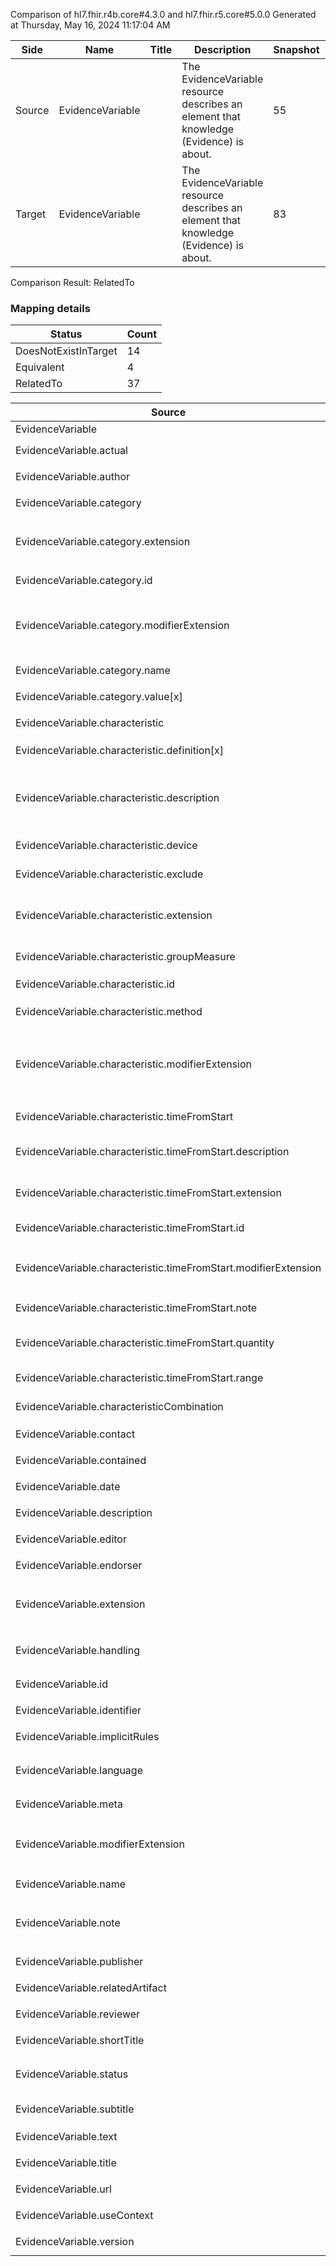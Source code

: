 Comparison of hl7.fhir.r4b.core#4.3.0 and hl7.fhir.r5.core#5.0.0
Generated at Thursday, May 16, 2024 11:17:04 AM

| Side | Name | Title | Description | Snapshot | Differential |
| --- | --- | --- | --- | --- | --- |
| Source | EvidenceVariable |  | The EvidenceVariable resource describes an element that knowledge (Evidence) is about. | 55 | 38 |
| Target | EvidenceVariable |  | The EvidenceVariable resource describes an element that knowledge (Evidence) is about. | 83 | 60 |


Comparison Result: RelatedTo


### Mapping details

| Status | Count |
| ------ | ----- |
DoesNotExistInTarget | 14 |
Equivalent | 4 |
RelatedTo | 37 |


| Source | Target | Status | Message |
| ------ | ------ | ------ | ------- |
| EvidenceVariable | EvidenceVariable | Equivalent | R4B `EvidenceVariable` maps as Equivalent to R5 `EvidenceVariable` |
| EvidenceVariable.actual | EvidenceVariable.actual | Equivalent | R4B `EvidenceVariable.actual` maps as Equivalent to R5 `EvidenceVariable.actual` |
| EvidenceVariable.author | EvidenceVariable.author | Equivalent | R4B `EvidenceVariable.author` maps as Equivalent to R5 `EvidenceVariable.author` |
| EvidenceVariable.category | EvidenceVariable.category | Equivalent | R4B `EvidenceVariable.category` maps as Equivalent to R5 `EvidenceVariable.category` |
| EvidenceVariable.category.extension | EvidenceVariable.category.extension | RelatedTo | R4B `EvidenceVariable.category.extension` maps as RelatedTo to R5 `EvidenceVariable.category.extension` - extension has change due to type change: R4B `extension` `Extension` maps as RelatedTo for R5 `extension` |
| EvidenceVariable.category.id | EvidenceVariable.category.id | Equivalent | R4B `EvidenceVariable.category.id` maps as Equivalent to R5 `EvidenceVariable.category.id` |
| EvidenceVariable.category.modifierExtension | EvidenceVariable.category.modifierExtension | RelatedTo | R4B `EvidenceVariable.category.modifierExtension` maps as RelatedTo to R5 `EvidenceVariable.category.modifierExtension` - modifierExtension has change due to type change: R4B `modifierExtension` `Extension` maps as RelatedTo for R5 `modifierExtension` |
| EvidenceVariable.category.name | EvidenceVariable.category.name | Equivalent | R4B `EvidenceVariable.category.name` maps as Equivalent to R5 `EvidenceVariable.category.name` |
| EvidenceVariable.category.value[x] | EvidenceVariable.category.value[x] | Equivalent | R4B `EvidenceVariable.category.value[x]` maps as Equivalent to R5 `EvidenceVariable.category.value[x]` |
| EvidenceVariable.characteristic | EvidenceVariable.characteristic | Equivalent | R4B `EvidenceVariable.characteristic` maps as Equivalent to R5 `EvidenceVariable.characteristic` |
| EvidenceVariable.characteristic.definition[x] | - | DoesNotExistInTarget | R4B `EvidenceVariable.characteristic.definition[x]` does not appear in the target and has no mapping for `EvidenceVariable`. |
| EvidenceVariable.characteristic.description | EvidenceVariable.characteristic.description | SourceIsBroaderThanTarget | R4B `EvidenceVariable.characteristic.description` maps as SourceIsBroaderThanTarget to R5 `EvidenceVariable.characteristic.description` - description has change due to type change: R4B description string has no equivalent or mapped type in R5 description |
| EvidenceVariable.characteristic.device | - | DoesNotExistInTarget | R4B `EvidenceVariable.characteristic.device` does not appear in the target and has no mapping for `EvidenceVariable`. |
| EvidenceVariable.characteristic.exclude | EvidenceVariable.characteristic.exclude | Equivalent | R4B `EvidenceVariable.characteristic.exclude` maps as Equivalent to R5 `EvidenceVariable.characteristic.exclude` |
| EvidenceVariable.characteristic.extension | EvidenceVariable.characteristic.extension | RelatedTo | R4B `EvidenceVariable.characteristic.extension` maps as RelatedTo to R5 `EvidenceVariable.characteristic.extension` - extension has change due to type change: R4B `extension` `Extension` maps as RelatedTo for R5 `extension` |
| EvidenceVariable.characteristic.groupMeasure | - | DoesNotExistInTarget | R4B `EvidenceVariable.characteristic.groupMeasure` does not appear in the target and has no mapping for `EvidenceVariable`. |
| EvidenceVariable.characteristic.id | EvidenceVariable.characteristic.id | Equivalent | R4B `EvidenceVariable.characteristic.id` maps as Equivalent to R5 `EvidenceVariable.characteristic.id` |
| EvidenceVariable.characteristic.method | - | DoesNotExistInTarget | R4B `EvidenceVariable.characteristic.method` does not appear in the target and has no mapping for `EvidenceVariable`. |
| EvidenceVariable.characteristic.modifierExtension | EvidenceVariable.characteristic.modifierExtension | RelatedTo | R4B `EvidenceVariable.characteristic.modifierExtension` maps as RelatedTo to R5 `EvidenceVariable.characteristic.modifierExtension` - modifierExtension has change due to type change: R4B `modifierExtension` `Extension` maps as RelatedTo for R5 `modifierExtension` |
| EvidenceVariable.characteristic.timeFromStart | - | DoesNotExistInTarget | R4B `EvidenceVariable.characteristic.timeFromStart` does not appear in the target and has no mapping for `EvidenceVariable`. |
| EvidenceVariable.characteristic.timeFromStart.description | - | DoesNotExistInTarget | R4B `EvidenceVariable.characteristic.timeFromStart.description` does not appear in the target and has no mapping for `EvidenceVariable`. |
| EvidenceVariable.characteristic.timeFromStart.extension | - | DoesNotExistInTarget | R4B `EvidenceVariable.characteristic.timeFromStart.extension` does not appear in the target and has no mapping for `EvidenceVariable`. |
| EvidenceVariable.characteristic.timeFromStart.id | - | DoesNotExistInTarget | R4B `EvidenceVariable.characteristic.timeFromStart.id` does not appear in the target and has no mapping for `EvidenceVariable`. |
| EvidenceVariable.characteristic.timeFromStart.modifierExtension | - | DoesNotExistInTarget | R4B `EvidenceVariable.characteristic.timeFromStart.modifierExtension` does not appear in the target and has no mapping for `EvidenceVariable`. |
| EvidenceVariable.characteristic.timeFromStart.note | - | DoesNotExistInTarget | R4B `EvidenceVariable.characteristic.timeFromStart.note` does not appear in the target and has no mapping for `EvidenceVariable`. |
| EvidenceVariable.characteristic.timeFromStart.quantity | - | DoesNotExistInTarget | R4B `EvidenceVariable.characteristic.timeFromStart.quantity` does not appear in the target and has no mapping for `EvidenceVariable`. |
| EvidenceVariable.characteristic.timeFromStart.range | - | DoesNotExistInTarget | R4B `EvidenceVariable.characteristic.timeFromStart.range` does not appear in the target and has no mapping for `EvidenceVariable`. |
| EvidenceVariable.characteristicCombination | - | DoesNotExistInTarget | R4B `EvidenceVariable.characteristicCombination` does not appear in the target and has no mapping for `EvidenceVariable`. |
| EvidenceVariable.contact | EvidenceVariable.contact | Equivalent | R4B `EvidenceVariable.contact` maps as Equivalent to R5 `EvidenceVariable.contact` |
| EvidenceVariable.contained | EvidenceVariable.contained | Equivalent | R4B `EvidenceVariable.contained` maps as Equivalent to R5 `EvidenceVariable.contained` |
| EvidenceVariable.date | EvidenceVariable.date | Equivalent | R4B `EvidenceVariable.date` maps as Equivalent to R5 `EvidenceVariable.date` |
| EvidenceVariable.description | EvidenceVariable.description | Equivalent | R4B `EvidenceVariable.description` maps as Equivalent to R5 `EvidenceVariable.description` |
| EvidenceVariable.editor | EvidenceVariable.editor | Equivalent | R4B `EvidenceVariable.editor` maps as Equivalent to R5 `EvidenceVariable.editor` |
| EvidenceVariable.endorser | EvidenceVariable.endorser | Equivalent | R4B `EvidenceVariable.endorser` maps as Equivalent to R5 `EvidenceVariable.endorser` |
| EvidenceVariable.extension | EvidenceVariable.extension | RelatedTo | R4B `EvidenceVariable.extension` maps as RelatedTo to R5 `EvidenceVariable.extension` - extension has change due to type change: R4B `extension` `Extension` maps as RelatedTo for R5 `extension` |
| EvidenceVariable.handling | EvidenceVariable.handling | Equivalent | R4B `EvidenceVariable.handling` maps as Equivalent to R5 `EvidenceVariable.handling` - handling has compatible required binding for code type: http://hl7.org/fhir/ValueSet/variable-handling|4.3.0 and http://hl7.org/fhir/ValueSet/variable-handling|5.0.0 (Equivalent) |
| EvidenceVariable.id | EvidenceVariable.id | Equivalent | R4B `EvidenceVariable.id` maps as Equivalent to R5 `EvidenceVariable.id` |
| EvidenceVariable.identifier | EvidenceVariable.identifier | Equivalent | R4B `EvidenceVariable.identifier` maps as Equivalent to R5 `EvidenceVariable.identifier` |
| EvidenceVariable.implicitRules | EvidenceVariable.implicitRules | Equivalent | R4B `EvidenceVariable.implicitRules` maps as Equivalent to R5 `EvidenceVariable.implicitRules` |
| EvidenceVariable.language | EvidenceVariable.language | RelatedTo | R4B `EvidenceVariable.language` maps as RelatedTo to R5 `EvidenceVariable.language` - language made the binding required (from Preferred) for http://hl7.org/fhir/ValueSet/all-languages|5.0.0 |
| EvidenceVariable.meta | EvidenceVariable.meta | Equivalent | R4B `EvidenceVariable.meta` maps as Equivalent to R5 `EvidenceVariable.meta` |
| EvidenceVariable.modifierExtension | EvidenceVariable.modifierExtension | RelatedTo | R4B `EvidenceVariable.modifierExtension` maps as RelatedTo to R5 `EvidenceVariable.modifierExtension` - modifierExtension has change due to type change: R4B `modifierExtension` `Extension` maps as RelatedTo for R5 `modifierExtension` |
| EvidenceVariable.name | EvidenceVariable.name | Equivalent | R4B `EvidenceVariable.name` maps as Equivalent to R5 `EvidenceVariable.name` |
| EvidenceVariable.note | EvidenceVariable.note | SourceIsNarrowerThanTarget | R4B `EvidenceVariable.note` maps as SourceIsNarrowerThanTarget to R5 `EvidenceVariable.note` - note has change due to type change: R4B `note` `Annotation` maps as SourceIsNarrowerThanTarget for R5 `note` |
| EvidenceVariable.publisher | EvidenceVariable.publisher | Equivalent | R4B `EvidenceVariable.publisher` maps as Equivalent to R5 `EvidenceVariable.publisher` |
| EvidenceVariable.relatedArtifact | EvidenceVariable.relatedArtifact | Equivalent | R4B `EvidenceVariable.relatedArtifact` maps as Equivalent to R5 `EvidenceVariable.relatedArtifact` |
| EvidenceVariable.reviewer | EvidenceVariable.reviewer | Equivalent | R4B `EvidenceVariable.reviewer` maps as Equivalent to R5 `EvidenceVariable.reviewer` |
| EvidenceVariable.shortTitle | EvidenceVariable.shortTitle | Equivalent | R4B `EvidenceVariable.shortTitle` maps as Equivalent to R5 `EvidenceVariable.shortTitle` |
| EvidenceVariable.status | EvidenceVariable.status | Equivalent | R4B `EvidenceVariable.status` maps as Equivalent to R5 `EvidenceVariable.status` - status has compatible required binding for code type: http://hl7.org/fhir/ValueSet/publication-status|4.3.0 and http://hl7.org/fhir/ValueSet/publication-status|5.0.0 (Equivalent) |
| EvidenceVariable.subtitle | - | DoesNotExistInTarget | R4B `EvidenceVariable.subtitle` does not appear in the target and has no mapping for `EvidenceVariable`. |
| EvidenceVariable.text | EvidenceVariable.text | Equivalent | R4B `EvidenceVariable.text` maps as Equivalent to R5 `EvidenceVariable.text` |
| EvidenceVariable.title | EvidenceVariable.title | Equivalent | R4B `EvidenceVariable.title` maps as Equivalent to R5 `EvidenceVariable.title` |
| EvidenceVariable.url | EvidenceVariable.url | Equivalent | R4B `EvidenceVariable.url` maps as Equivalent to R5 `EvidenceVariable.url` |
| EvidenceVariable.useContext | EvidenceVariable.useContext | Equivalent | R4B `EvidenceVariable.useContext` maps as Equivalent to R5 `EvidenceVariable.useContext` |
| EvidenceVariable.version | EvidenceVariable.version | Equivalent | R4B `EvidenceVariable.version` maps as Equivalent to R5 `EvidenceVariable.version` |

